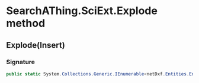 # SearchAThing.SciExt.Explode method
## Explode(Insert)
### Signature
```csharp
public static System.Collections.Generic.IEnumerable<netDxf.Entities.EntityObject> Explode(Insert ins)
```
